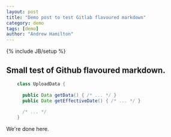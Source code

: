 ```yaml
---
layout: post
title: "Demo post to test Gitlab flavoured markdown"
category: demo
tags: [demo]
author: "Andrew Hamilton"
---
```

{% include JB/setup %}

## Small test of Github flavoured markdown.

```java
    class UploadData {
	
	  public Data getData() { /* ... */ }
	  public Date getEffectiveDate() { /* ... */ }
	
	  /* ... */
	}
```

We're done here.
